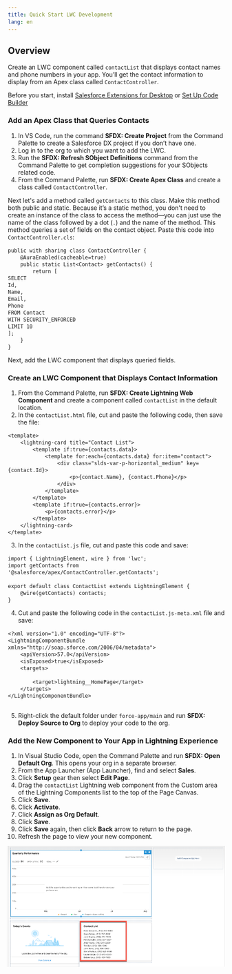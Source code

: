 ```yaml
---
title: Quick Start LWC Development
lang: en
---
```


## Overview
Create an LWC component called `contactList` that displays contact names and phone numbers in your app. You’ll get the contact information to display from an Apex class called `ContactController`.

Before you start, install [Salesforce Extensions for Desktop](./en/vscode-desktop/install) or [Set Up Code Builder](./en/codebuilder/cb-setup)

### Add an Apex Class that Queries Contacts
1. In VS Code, run the command **SFDX: Create Project** from the Command Palette to create a Salesforce DX project if you don’t have one.
2. Log in to the org to which you want to add the LWC.
3. Run the **SFDX: Refresh SObject Definitions** command from the Command Palette to get completion suggestions for your SObjects related code.
4. From the Command Palette, run **SFDX: Create Apex Class** and create a class called `ContactController`.

Next let's add a method called `getContacts` to this class. Make this method both public and static. Because it’s a static method, you don't need to create an instance of the class to access the method—you can just use the name of the class followed by a dot (`.`) and the name of the method. This method queries a set of fields on the contact object. Paste this code into `ContactController.cls`:


```
public with sharing class ContactController {
    @AuraEnabled(cacheable=true)
    public static List<Contact> getContacts() {
        return [
SELECT 
Id, 
Name, 
Email, 
Phone 
FROM Contact 
WITH SECURITY_ENFORCED 
LIMIT 10
];
    }
}

```
Next, add the LWC component that displays queried fields.

### Create an LWC Component that Displays Contact Information
1. From the Command Palette, run **SFDX: Create Lightning Web Component** and create a component called `contactList` in the default location.
2. In the `contactList.html` file, cut and paste the following code, then save the file:

```
<template>
    <lightning-card title="Contact List">
        <template if:true={contacts.data}>
            <template for:each={contacts.data} for:item="contact">
                <div class="slds-var-p-horizontal_medium" key={contact.Id}>
                    <p>{contact.Name}, {contact.Phone}</p>
                </div>
            </template>
        </template>
        <template if:true={contacts.error}>
            <p>{contacts.error}</p>
        </template>
    </lightning-card>
</template>

```
3. In the `contactList.js` file, cut and paste this code and save:

```
import { LightningElement, wire } from 'lwc';
import getContacts from '@salesforce/apex/ContactController.getContacts';

export default class ContactList extends LightningElement {
    @wire(getContacts) contacts;
}
```
4. Cut and paste the following code in the `contactList.js-meta.xml` file and save:
   
```
<?xml version="1.0" encoding="UTF-8"?>
<LightningComponentBundle xmlns="http://soap.sforce.com/2006/04/metadata">
 	<apiVersion>57.0</apiVersion>
 	<isExposed>true</isExposed>
 	<targets>

   		<target>lightning__HomePage</target>
 	</targets>
</LightningComponentBundle>
  
```
5. Right-click the default folder under `force-app/main` and run **SFDX: Deploy Source to Org** to deploy your code to the org.

### Add the New Component to Your App in Lightning Experience
1. In Visual Studio Code, open the Command Palette and run **SFDX: Open Default Org**.
   This opens your org in a separate browser.
3. From the App Launcher (App Launcher), find and select **Sales**.
4. Click **Setup** gear then select **Edit Page**.
5. Drag the `contactList` Lightning web component from the Custom area of the Lightning Components list to the top of the Page Canvas. 
6. Click **Save**.
7. Click **Activate**.
8. Click **Assign as Org Default**.
9. Click **Save**.
10. Click **Save** again, then click **Back** arrow to return to the page.
11. Refresh the page to view your new component.

![PNG showing LWC component](../../images/../../images/contact_lwc.png)

